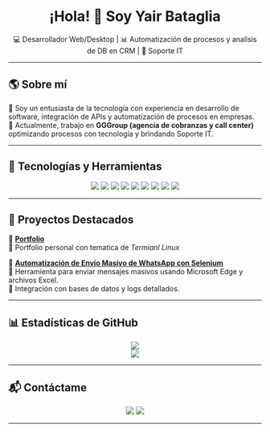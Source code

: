 <h1 align="center">¡Hola! 👋 Soy Yair Bataglia</h1>

<p align="center">
  💻 Desarrollador Web/Desktop | 📊 Automatización de procesos y analisis de DB en CRM | 🚀 Soporte IT
</p>

---

## 🌎 **Sobre mí**
🔹 Soy un entusiasta de la tecnología con experiencia en desarrollo de software, integración de APIs y automatización de procesos en empresas.   
🔹 Actualmente, trabajo en **GGGroup (agencia de cobranzas y call center)** optimizando procesos con tecnología y brindando Soporte IT.  

---

## 🚀 **Tecnologías y Herramientas**
<p align="center">
  <img src="https://img.shields.io/badge/Python-3776AB?style=for-the-badge&logo=python&logoColor=white" />
  <img src="https://img.shields.io/badge/SQL-4479A1?style=for-the-badge&logo=mysql&logoColor=white" />
  <img src="https://img.shields.io/badge/CustomTkinter-0078D4?style=for-the-badge&logo=python&logoColor=white" />
  <img src="https://img.shields.io/badge/Selenium-43B02A?style=for-the-badge&logo=selenium&logoColor=white" />
  <img src="https://img.shields.io/badge/JavaScript-F7DF1E?style=for-the-badge&logo=javascript&logoColor=black" />
  <img src="https://img.shields.io/badge/Node.js-43853D?style=for-the-badge&logo=node.js&logoColor=white" />
  <img src="https://img.shields.io/badge/Express.js-000000?style=for-the-badge&logo=express&logoColor=white" />
  <img src="https://img.shields.io/badge/Bootstrap-7952B3?style=for-the-badge&logo=bootstrap&logoColor=white" />
  <img src="https://img.shields.io/badge/Excel%20Automation-217346?style=for-the-badge&logo=microsoft-excel&logoColor=white" />
</p>


---

## 📌 **Proyectos Destacados**
📌 **[Portfolio](https://github.com/Yair-Bataglia/ortfolio)**  
🔹 Portfolio personal con tematica de *Termianl Linux* 

📌 **[Automatización de Envío Masivo de WhatsApp con Selenium](https://github.com/tuusuario/whatsapp-mass-messaging)**  
🔹 Herramienta para enviar mensajes masivos usando Microsoft Edge y archivos Excel.  
🔹 Integración con bases de datos y logs detallados.   

---

## 📊 **Estadísticas de GitHub**

<div align="center">
  <img src="https://github-readme-stats.vercel.app/api?username=Yair-Bataglia&show_icons=true&theme=merko&locale=es" />
</div>

<div align="center">
  <img src="https://github-readme-stats.vercel.app/api/top-langs/?username=Yair-Bataglia&layout=compact&theme=merko&locale=es"/>
</div>

---

## 📬 **Contáctame**
<p align="center">
  <a href="https://linkedin.com/in/yair-bataglia"><img src="https://img.shields.io/badge/LinkedIn-0077B5?style=for-the-badge&logo=linkedin&logoColor=white"/></a>
  <a href="yairbataglia@gmail.com"><img src="https://img.shields.io/badge/Email-D14836?style=for-the-badge&logo=gmail&logoColor=white"/></a>
</p>

---
